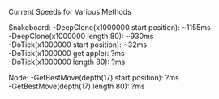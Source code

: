 Current Speeds for Various Methods  
  
Snakeboard: -DeepClone(x1000000 start position): ~1155ms  
            -DeepClone(x1000000 length 80): ~930ms  
            -DoTick(x1000000 start position): ~32ms  
            -DoTick(x1000000 get apple): ?ms  
            -DoTick(x1000000 length 80): ?ms  
  
Node: -GetBestMove(depth(17) start position): ?ms  
      -GetBestMove(depth(17) length 80): ?ms  
